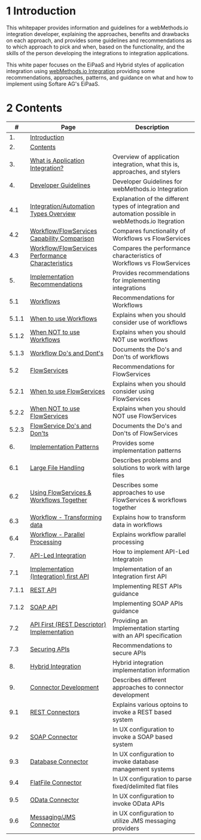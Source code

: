 # 1 Introduction

This whitepaper provides information and guidelines for a webMethods.io integration developer, explaining the approaches, benefits and drawbacks on each approach, and provides some guidelines and recommendations as to which approach to pick and when, based on the functionality, and the skills of the person developing the integrations to integration applications.

This white paper focuses on the EiPaaS and Hybrid styles of application integration using [webMethods.io Integration](https://www.softwareag.com/en_corporate/platform/integration-apis/api-integration-platform.html) providing some recommendations, approaches, patterns, and guidance on what and how to implement using Softare AG's EiPaaS.

# 2 Contents

| #     | Page                                                                                                | Description                                                                                           |
| ----- | --------------------------------------------------------------------------------------------------- | ----------------------------------------------------------------------------------------------------- |
| 1.    | [Introduction](#1-introduction)                                                                        |                                                                                                       |
| 2.    | [Contents](#2-contents)                                                                                |                                                                                                       |
| 3.    | [What is Application Integration?](development-guidelines/3-what-is-application-integration.md)        | Overview of application integration, what this is, approaches, and stylers                            |
| 4.    | [Developer Guidelines](development-guidelines/4-developer-guidelines.md)                               | Developer Guidelines for webMethods.io Integration                                                    |
| 4.1   | [Integration/Automation Types Overview](development-guidelines/4-developer-guidelines.md)              | Explanation of the different types of integration and automation possible in webMethods.io Itegration |
| 4.2   | [Workflow/FlowServices Capability Comparison](development-guidelines/4-developer-guidelines.md)        | Compares functionality of Workflows vs FlowServices                                                   |
| 4.3   | [Workflow/FlowServices Performance Characteristics](development-guidelines/4-developer-guidelines.md)  | Compares the performance characteristics of Workflows vs FlowServices                                 |
| 5.    | [Implementation Recommendations](development-guidelines/5-implementation-recommendations.md)           | Provides recommendations for implementing integrations                                                |
| 5.1   | [Workflows](development-guidelines/5-implementation-recommendations.md)                                | Recommendations for Workflows                                                                         |
| 5.1.1 | [When to use Workflows](development-guidelines/5-implementation-recommendations.md)                    | Explains when you should consider use of workflows                                                    |
| 5.1.2 | [When NOT to use Workflows](development-guidelines/5-implementation-recommendations.md)                | Explains when you should NOT use workflows                                                            |
| 5.1.3 | [Workflow Do&#39;s and Dont&#39;s](development-guidelines/5-implementation-recommendations.md)         | Documents the Do's and Don'ts of workflows                                                            |
| 5.2   | [FlowServices](development-guidelines/5-implementation-recommendations.md)                             | Recommendations for FlowServices                                                                      |
| 5.2.1 | [When to use FlowServices](development-guidelines/5-implementation-recommendations.md)                 | Explains when you should consider using FlowServices                                                  |
| 5.2.2 | [When NOT to use FlowServices](development-guidelines/5-implementation-recommendations.md)             | Explains when you should NOT use FlowServices                                                         |
| 5.2.3 | [FlowService Do&#39;s and Don&#39;ts](development-guidelines/5-implementation-recommendations.md)      | Documents the Do's and Don'ts of FlowServices                                                         |
| 6.    | [Implementation Patterns](development-guidelines/6-implementation-patterns.md#6)                       | Provides some implementation patterns                                                                 |
| 6.1   | [Large File Handling](development-guidelines/6-implementation-patterns.md#6.1)                         | Describes problems and solutions to work with large files                                             |
| 6.2   | [Using FlowServices &amp; Workflows Together](development-guidelines/6-implementation-patterns.md#6.2) | Describes some approaches to use FlowServices & workflows together                                    |
| 6.3   | [Workflow - Transforming data](development-guidelines/6-implementation-patterns.md#6.3)                | Explains how to transform data in workflows                                                           |
| 6.4   | [Workflow - Parallel Processing](development-guidelines/6-implementation-patterns.md#6.4)              | Explains workflow parallel processing                                                                 |
| 7.    | [API-Led Integration](development-guidelines/7-API-led-integration.md#7)                               | How to implement API-Led Integratoin                                                                  |
| 7.1   | [Implementation (Integration) first API](development-guidelines/7-API-led-integration.md#7.1)          | Implementation of an Integration first API                                                            |
| 7.1.1 | [REST API](development-guidelines/7-API-led-integration.md#7.1.1)                                      | Implementing REST APIs guidance                                                                       |
| 7.1.2 | [SOAP API](development-guidelines/7-API-led-integration.md#7.1.2)                                      | Implementing SOAP APIs guidance                                                                       |
| 7.2   | [API First (REST Descriptor) Implementation](development-guidelines/7-API-led-integration.md#7.2)      | Providing an Implementation starting with an API specification                                        |
| 7.3   | [Securing APIs](development-guidelines/7-API-led-integration.md#7.3)                                   | Recommendations to secure APIs                                                                        |
| 8.    | [Hybrid Integration](development-guidelines/8-hybrid-integration.md)                                   | Hybrid integration implementation information                                                         |
| 9.    | [Connector Development](development-guidelines/9-connector-development.md)                             | Describes different approaches to connector development                                               |
| 9.1   | [REST Connectors](development-guidelines/9-connector-development.md#9.1)                               | Explains various optoins to invoke a REST based system                                                |
| 9.2   | [SOAP Connector](development-guidelines/9-connector-development.md#9.2)                                | In UX configuration to invoke a SOAP based system                                                     |
| 9.3   | [Database Connector](development-guidelines/9-connector-development.md#9.3)                            | In UX configuration to invoke database management systems                                             |
| 9.4   | [FlatFile Connector](development-guidelines/9-connector-development.md#9.4)                            | In UX configuration to parse fixed/delimited flat files                                               |
| 9.5   | [OData Connector](development-guidelines/9-connector-development.md#9.5)                               | In UX configuration to invoke OData APIs                                                              |
| 9.6   | [Messaging/JMS Connector](development-guidelines/9-connector-development.md#9.6)                       | in UX configuration to utilize JMS messaging providers                                                |
